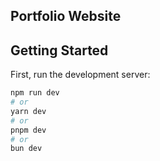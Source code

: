 ## Portfolio Website

## Getting Started

First, run the development server:

```bash
npm run dev
# or
yarn dev
# or
pnpm dev
# or
bun dev
```
